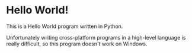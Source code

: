 # Hello World!

This is a Hello World program written in Python.

Unfortunately writing cross-platform programs in a high-level language
is really difficult, so this program doesn't work on Windows.
